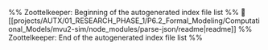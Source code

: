 %% Zoottelkeeper: Beginning of the autogenerated index file list  %%
📄 [[projects/AUTX/01_RESEARCH_PHASE_1/P6.2_Formal_Modeling/Computational_Models/mvu2-sim/node_modules/parse-json/readme|readme]]
%% Zoottelkeeper: End of the autogenerated index file list  %%

